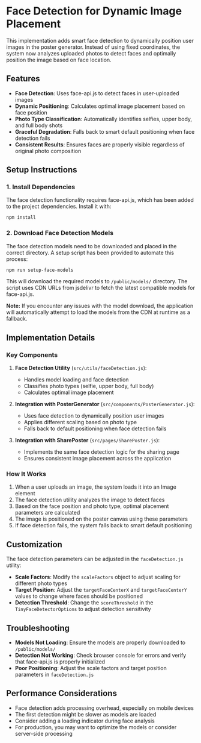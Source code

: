 # Face Detection for Dynamic Image Placement

This implementation adds smart face detection to dynamically position user images in the poster generator. Instead of using fixed coordinates, the system now analyzes uploaded photos to detect faces and optimally position the image based on face location.

## Features

- **Face Detection**: Uses face-api.js to detect faces in user-uploaded images
- **Dynamic Positioning**: Calculates optimal image placement based on face position
- **Photo Type Classification**: Automatically identifies selfies, upper body, and full body shots
- **Graceful Degradation**: Falls back to smart default positioning when face detection fails
- **Consistent Results**: Ensures faces are properly visible regardless of original photo composition

## Setup Instructions

### 1. Install Dependencies

The face detection functionality requires face-api.js, which has been added to the project dependencies. Install it with:

```bash
npm install
```

### 2. Download Face Detection Models

The face detection models need to be downloaded and placed in the correct directory. A setup script has been provided to automate this process:

```bash
npm run setup-face-models
```

This will download the required models to `/public/models/` directory. The script uses CDN URLs from jsdelivr to fetch the latest compatible models for face-api.js.

**Note:** If you encounter any issues with the model download, the application will automatically attempt to load the models from the CDN at runtime as a fallback.

## Implementation Details

### Key Components

1. **Face Detection Utility** (`src/utils/faceDetection.js`):
   - Handles model loading and face detection
   - Classifies photo types (selfie, upper body, full body)
   - Calculates optimal image placement

2. **Integration with PosterGenerator** (`src/components/PosterGenerator.js`):
   - Uses face detection to dynamically position user images
   - Applies different scaling based on photo type
   - Falls back to default positioning when face detection fails

3. **Integration with SharePoster** (`src/pages/SharePoster.js`):
   - Implements the same face detection logic for the sharing page
   - Ensures consistent image placement across the application

### How It Works

1. When a user uploads an image, the system loads it into an Image element
2. The face detection utility analyzes the image to detect faces
3. Based on the face position and photo type, optimal placement parameters are calculated
4. The image is positioned on the poster canvas using these parameters
5. If face detection fails, the system falls back to smart default positioning

## Customization

The face detection parameters can be adjusted in the `faceDetection.js` utility:

- **Scale Factors**: Modify the `scaleFactors` object to adjust scaling for different photo types
- **Target Position**: Adjust the `targetFaceCenterX` and `targetFaceCenterY` values to change where faces should be positioned
- **Detection Threshold**: Change the `scoreThreshold` in the `TinyFaceDetectorOptions` to adjust detection sensitivity

## Troubleshooting

- **Models Not Loading**: Ensure the models are properly downloaded to `/public/models/`
- **Detection Not Working**: Check browser console for errors and verify that face-api.js is properly initialized
- **Poor Positioning**: Adjust the scale factors and target position parameters in `faceDetection.js`

## Performance Considerations

- Face detection adds processing overhead, especially on mobile devices
- The first detection might be slower as models are loaded
- Consider adding a loading indicator during face analysis
- For production, you may want to optimize the models or consider server-side processing